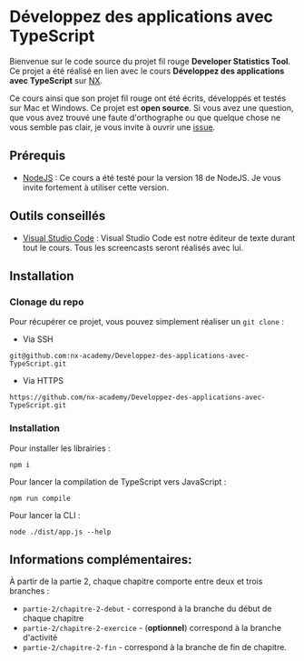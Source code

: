# Développez des applications avec TypeScript

Bienvenue sur le code source du projet fil rouge **Developer Statistics Tool**. Ce projet a été réalisé en lien avec le cours **Développez des applications avec TypeScript** sur [NX](https://nx.academy).

Ce cours ainsi que son projet fil rouge ont été écrits, développés et testés sur Mac et Windows. Ce projet est **open source**. Si vous avez une question, que vous avez trouvé une faute d'orthographe ou que quelque chose ne vous semble pas clair, je vous invite à ouvrir une [issue](https://github.com/nx-academy/Developpez-des-applications-avec-TypeScript/issues).

## Prérequis

- [NodeJS](https://nodejs.org/en) : Ce cours a été testé pour la version 18 de
  NodeJS. Je vous invite fortement à utiliser cette version.

## Outils conseillés

- [Visual Studio Code](https://code.visualstudio.com/) : Visual Studio Code est notre éditeur de texte durant tout le cours. Tous les screencasts seront réalisés avec lui.

## Installation

### Clonage du repo

Pour récupérer ce projet, vous pouvez simplement réaliser un `git clone` :

- Via SSH

```
git@github.com:nx-academy/Developpez-des-applications-avec-TypeScript.git
```

- Via HTTPS

```
https://github.com/nx-academy/Developpez-des-applications-avec-TypeScript.git
```

### Installation

Pour installer les librairies :

```
npm i
```

Pour lancer la compilation de TypeScript vers JavaScript :

```
npm run compile
```

Pour lancer la CLI :

```
node ./dist/app.js --help
```

## Informations complémentaires:

À partir de la partie 2, chaque chapitre comporte entre deux et trois branches :

- `partie-2/chapitre-2-debut` - correspond à la branche du début de chaque chapitre
- `partie-2/chapitre-2-exercice` - (**optionnel**) correspond à la branche d'activité
- `partie-2/chapitre-2-fin` - correspond à la branche de fin de chapitre.

